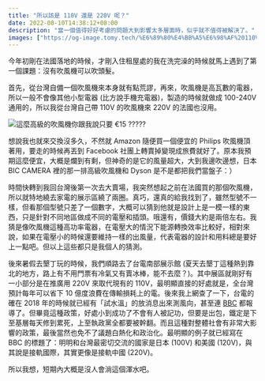 ```yaml
---
title: "所以該是 110V 還是 220V 呢？"
date: 2022-08-10T14:38:12+08:00
description: "當一個值得好好考慮的問題大到影響太多層面時，似乎就不值得被解決了。"
images: ["https://og-image.tomy.tech/%E6%89%80%E4%BB%A5%E6%98%AF%20110V%20%E9%82%84%E6%98%AF%20220V%EF%BC%9F.png?theme=dracula&md=1&fontSize=125px&images=https%3A%2F%2Ftomy.me%2Ftomy-circle-white.png"]
---
```


今年初剛在法國落地的時候，才剛入住租屋處的我在洗完澡的時候就馬上遇到了第一個課題：沒有吹風機可以吹頭髮。

首先，從台灣自備一個吹風機來本身就有點荒謬，再來，吹風機是高瓦數的電器，所以一般不會像其他小型電器 (比方說手機充電器)，製造的時候就做成 100-240V 通用的，所以我從台灣自己帶 110V 的吹風機來 220V 的法國也沒用。

![這麼高級的吹風機你跟我說只要 €15 ?????](hair-dryer.png "這麼高級的吹風機你跟我說只要 €15 ?????")

想說我也就來交換沒多久，不然就 Amazon 隨便買一個便宜的 Philips 吹風機頂著用，要走的時候再丟到 Facebook 社團上轉賣掉變現成旅費就好了。原本我預期這麼便宜，大概是爛到有剩，但神奇的是它的風量超大，大到我邊吹邊想，日本 BIC CAMERA 裡的那一排高級吹風機和 Dyson 是不是都把我們當盤子：）

時間快轉到我回台灣後第一次去大賣場，我突然想起之前在法國買的那個吹風機，所以就特地繞去家電的展示區繞了兩圈。真巧，還真的給我找到了，雖然型號不一樣，但看那個型號只差了一個數字，大概可以猜到他就是設計上是一模一樣的東西，只是針對不同地區做成不同的電壓和插頭。哦還有，價錢大約是兩倍左右。我猜是像吹風機這種高功率電器，在電壓大的情況下能源轉換效率比較好，相對來說，如果在電壓小的時候還要維持一樣的出風量，代表電器的設計和用料總是要好上一點吧。但以上這些都只是我個人的猜測。

後來暑假去墾丁玩的時候，我們順路去了台電南部展示館 (夏天去墾丁這種熱到靠北的地方，路上有不用門票有冷氣又有賣冰棒，能不去麼？)。其中展區就剛好有一小部分是在推廣用 220V 來取代現有的 110V，最明顯直接的好處就是，全台灣預計每年可以省下 10 億度浪費在傳輸損耗上的電。後來我上網查了一下，台電的確在 2018 年的時候就已經有「試水溫」的放消息出來測風向，甚至連 [BBC](https://web.archive.org/web/20220831182933/https://www.bbc.com/zhongwen/trad/45876874) 都報導了。但畢竟這種政策，好處小到成功了不會有人被記功，但要是出包，鐵定是下至基層每天修到累死，上至執政黨全都要被幹翻。而且這種對整體社會有非常大影響的政策，最後當然也免不了議題白熱化和政治化。最明顯的例子就已經寫在 BBC 的標題了：明明和台灣最密切交流的國家是日本 (100V) 和美國 (120V)，與其說是接軌國際，其實更像是接軌中國 (220V)。

所以我想，短期內大概是沒人會淌這個渾水吧。
